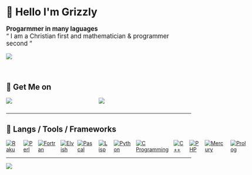 # 🤠 Hello I'm Grizzly
<div style="font-size:1.2em">
	<b>Progarmmer in many laguages</b>
	<br>
	&ldquo; I am a Christian first and mathematician & programmer second &rdquo;
    <p>
       <a href="https://www.smit.id.au/" target="_blank" >
          <img src="https://img.shields.io/badge/grizzlysmit-Hi%20I%20am%20GrizzlySmit%20I"m%20a%20programmer%20but%20a%20Christian%20first%20-green" target="_blank">
       </a>
    </p>
</div>

<br>

## 🤠 Get Me on

<div align="left" style="display: flex; justify-content: space-between;">
	<a href="https://www.facebook.com/grizzlysmit/" target="_blank" >
    	<img src="https://img.shields.io/badge/Facebook-Francis%20Grizzly%20Smit-blue">
	</a>
	<a href="https://www.instagram.com/grizzlysmit/" target="_blank" >
        <img src="https://img.shields.io/badge/Instagram-%40grizzlysmit-purple">
	</a>
	<p>
	</p>
</div>

<hr>

## 🔧 Langs / Tools / Frameworks

<div align="left" style="display: flex; justify-content: space-between;">
	<!-- Programming Languages. -->
	<a href="https://www.raku.org/" target="_blank" >
		<img src="https://img.shields.io/badge/code-Raku-lime" alt="Raku">
	</a>
	&emsp;
	<a href="https://www.perl.org/" target="_blank" >
		<img src="https://img.shields.io/badge/code-Perl-darkblue" alt="Perl">
	</a>
	&emsp;
	<a href="https://www.fortran.com/" target="_blank" >
		<img src="https://img.shields.io/badge/code-Fortran-cyan" alt="Fortran">
	</a>
	&emsp;
	<a href="https://elv.sh/" target="_blank" >
		<img src="https://img.shields.io/badge/code-Elvish-green" alt="Elvish">
	</a>
	&ensp;
	<a href="https://www.freepascal.org/" target="_blank" >
		<img src="https://img.shields.io/badge/code-Pascal-purple" alt="Pascal">
	</a>
	&emsp;
	<a href="https://lisp-lang.org/" target="_blank" >
		<img src="https://img.shields.io/badge/code-Lisp-blue" alt="Lisp">
	</a>
	&emsp;
	<a href="https://www.python.org/" target="_blank" >
		<img src="https://img.shields.io/badge/code-python-007396" alt="Python">
	</a>
	&emsp;
	<a href="https://en.wikipedia.org/wiki/C_(programming_language)" target="_blank" >
		<img src="https://img.shields.io/badge/code-c%20programming-A8B9CC" alt="C Programming">
	</a>
	&emsp;
	<a href="https://isocpp.org/" target="_blank" >
		<img src="https://img.shields.io/badge/code-c%2B%2B-00599C" alt="C++">
	</a>
	&emsp;
	<a href="https://www.php.net/" target="_blank" >
		<img src="https://img.shields.io/badge/code-php-777BB4" alt="PHP">
	</a>
	&emsp;
	<a href="https://mercurylang.org/" target="_blank" >
		<img src="https://img.shields.io/badge/code-Mercury-blue" alt="Mercury">
	</a>
	&emsp;
	<a href="http://www.gprolog.org/" target="_blank" >
		<img src="https://img.shields.io/badge/code-Prolog-yellow" alt="Prolog">
	</a>
	&emsp;
</div>
<hr>
<img src="https://komarev.com/ghpvc/?username=grizzlysmit">
